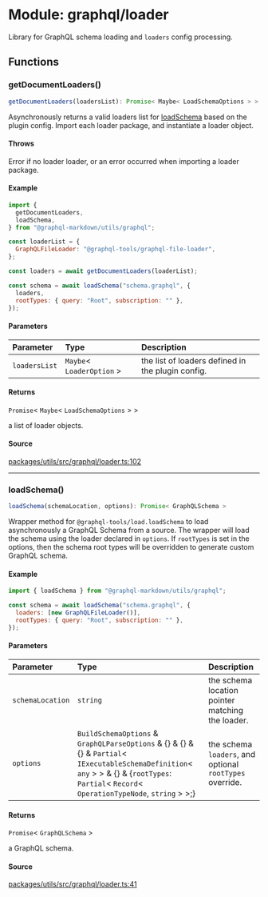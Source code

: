 # Module: graphql/loader

Library for GraphQL schema loading and `loaders` config processing.

## Functions

### getDocumentLoaders()

```ts
getDocumentLoaders(loadersList): Promise< Maybe< LoadSchemaOptions > >
```

Asynchronously returns a valid loaders list for [loadSchema](graphql_loader.md#loadschema) based on the plugin config.
Import each loader package, and instantiate a loader object.

#### Throws

Error if no loader loader, or an error occurred when importing a loader package.

#### Example

```js
import {
  getDocumentLoaders,
  loadSchema,
} from "@graphql-markdown/utils/graphql";

const loaderList = {
  GraphQLFileLoader: "@graphql-tools/graphql-file-loader",
};

const loaders = await getDocumentLoaders(loaderList);

const schema = await loadSchema("schema.graphql", {
  loaders,
  rootTypes: { query: "Root", subscription: "" },
});
```

#### Parameters

| Parameter     | Type                        | Description                                       |
| :------------ | :-------------------------- | :------------------------------------------------ |
| `loadersList` | `Maybe`\< `LoaderOption` \> | the list of loaders defined in the plugin config. |

#### Returns

`Promise`\< `Maybe`\< `LoadSchemaOptions` \> \>

a list of loader objects.

#### Source

[packages/utils/src/graphql/loader.ts:102](https://github.com/graphql-markdown/graphql-markdown/blob/f79e0c1c/packages/utils/src/graphql/loader.ts#L102)

---

### loadSchema()

```ts
loadSchema(schemaLocation, options): Promise< GraphQLSchema >
```

Wrapper method for `@graphql-tools/load.loadSchema` to load asynchronously a GraphQL Schema from a source.
The wrapper will load the schema using the loader declared in `options`.
If `rootTypes` is set in the options, then the schema root types will be overridden to generate custom GraphQL schema.

#### Example

```js
import { loadSchema } from "@graphql-markdown/utils/graphql";

const schema = await loadSchema("schema.graphql", {
  loaders: [new GraphQLFileLoader()],
  rootTypes: { query: "Root", subscription: "" },
});
```

#### Parameters

| Parameter        | Type                                                                                                                                                                                                         | Description                                              |
| :--------------- | :----------------------------------------------------------------------------------------------------------------------------------------------------------------------------------------------------------- | :------------------------------------------------------- |
| `schemaLocation` | `string`                                                                                                                                                                                                     | the schema location pointer matching the loader.         |
| `options`        | `BuildSchemaOptions` & `GraphQLParseOptions` & \{} & \{} & \{} & `Partial`\< `IExecutableSchemaDefinition`\< `any` \> \> & \{} & \{`rootTypes`: `Partial`\< `Record`\< `OperationTypeNode`, `string` \> \>;} | the schema `loaders`, and optional `rootTypes` override. |

#### Returns

`Promise`\< `GraphQLSchema` \>

a GraphQL schema.

#### Source

[packages/utils/src/graphql/loader.ts:41](https://github.com/graphql-markdown/graphql-markdown/blob/f79e0c1c/packages/utils/src/graphql/loader.ts#L41)
